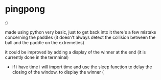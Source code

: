 # pingpong
:)

made using python
very basic, just to get back into it
there's a few mistake concerning the paddles (it doesn't always detect the collision between the ball and the paddle on the extremeties)

it could be improved by adding a display of the winner at the end (it is currently done in the termninal)
- if i have time i will import time and use the sleep function to delay the closing of the window, to display the winner (
